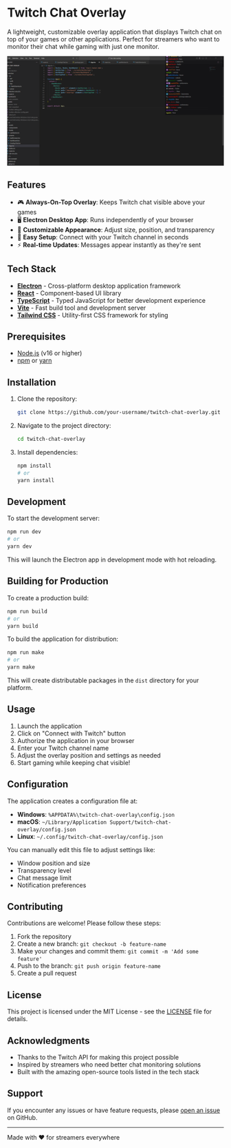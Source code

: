 # Twitch Chat Overlay

A lightweight, customizable overlay application that displays Twitch chat on top of your games or other applications. Perfect for streamers who want to monitor their chat while gaming with just one monitor.

![Project Preview](./public/preview.png)

## Features

- 🎮 **Always-On-Top Overlay**: Keeps Twitch chat visible above your games
- 🖥️ **Electron Desktop App**: Runs independently of your browser
- 🎨 **Customizable Appearance**: Adjust size, position, and transparency
- 🔧 **Easy Setup**: Connect with your Twitch channel in seconds
- ⚡ **Real-time Updates**: Messages appear instantly as they're sent

## Tech Stack

- **[Electron](https://www.electronjs.org/)** - Cross-platform desktop application framework
- **[React](https://reactjs.org/)** - Component-based UI library
- **[TypeScript](https://www.typescriptlang.org/)** - Typed JavaScript for better development experience
- **[Vite](https://vitejs.dev/)** - Fast build tool and development server
- **[Tailwind CSS](https://tailwindcss.com/)** - Utility-first CSS framework for styling

## Prerequisites

- [Node.js](https://nodejs.org/) (v16 or higher)
- [npm](https://www.npmjs.com/) or [yarn](https://yarnpkg.com/)

## Installation

1. Clone the repository:
   ```bash
   git clone https://github.com/your-username/twitch-chat-overlay.git
   ```

2. Navigate to the project directory:
   ```bash
   cd twitch-chat-overlay
   ```

3. Install dependencies:
   ```bash
   npm install
   # or
   yarn install
   ```

## Development

To start the development server:

```bash
npm run dev
# or
yarn dev
```

This will launch the Electron app in development mode with hot reloading.

## Building for Production

To create a production build:

```bash
npm run build
# or
yarn build
```

To build the application for distribution:

```bash
npm run make
# or
yarn make
```

This will create distributable packages in the `dist` directory for your platform.

## Usage

1. Launch the application
2. Click on "Connect with Twitch" button
3. Authorize the application in your browser
4. Enter your Twitch channel name
5. Adjust the overlay position and settings as needed
6. Start gaming while keeping chat visible!

## Configuration

The application creates a configuration file at:

- **Windows**: `%APPDATA%\twitch-chat-overlay\config.json`
- **macOS**: `~/Library/Application Support/twitch-chat-overlay/config.json`
- **Linux**: `~/.config/twitch-chat-overlay/config.json`

You can manually edit this file to adjust settings like:
- Window position and size
- Transparency level
- Chat message limit
- Notification preferences

## Contributing

Contributions are welcome! Please follow these steps:

1. Fork the repository
2. Create a new branch: `git checkout -b feature-name`
3. Make your changes and commit them: `git commit -m 'Add some feature'`
4. Push to the branch: `git push origin feature-name`
5. Create a pull request

## License

This project is licensed under the MIT License - see the [LICENSE](LICENSE) file for details.

## Acknowledgments

- Thanks to the Twitch API for making this project possible
- Inspired by streamers who need better chat monitoring solutions
- Built with the amazing open-source tools listed in the tech stack

## Support

If you encounter any issues or have feature requests, please [open an issue](https://github.com/your-username/twitch-chat-overlay/issues) on GitHub.

---

Made with ❤️ for streamers everywhere